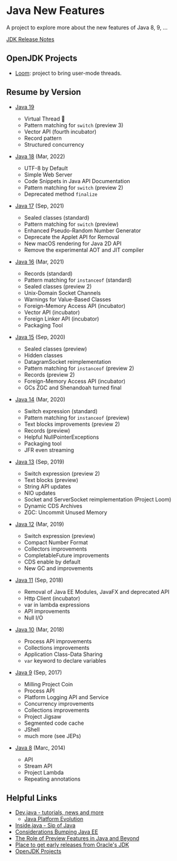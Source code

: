 # Java New Features

A project to explore more about the new features of Java 8, 9, ...

[JDK Release Notes](https://www.oracle.com/java/technologies/javase/jdk-relnotes-index.html)

## OpenJDK Projects

* [Loom](./java-loom/): project to bring user-mode threads.

## Resume by Version

* [Java 19](java-19/)
  * Virtual Thread :rocket:
  * Pattern matching for `switch` (preview 3)
  * Vector API (fourth incubator)
  * Record pattern
  * Structured concurrency

* [Java 18](java-18/) (Mar, 2022)
  * UTF-8 by Default
  * Simple Web Server
  * Code Snippets in Java API Documentation
  * Pattern matching for `switch` (preview 2)
  * Deprecated method `finalize`

* [Java 17](java-17/) (Sep, 2021)
  * Sealed classes (standard)
  * Pattern matching for `switch` (preview)
  * Enhanced Pseudo-Random Number Generator
  * Deprecate the Applet API for Removal
  * New macOS rendering for Java 2D API
  * Remove the experimental AOT and JIT compiler

* [Java 16](java-16/) (Mar, 2021)
  * Records (standard)
  * Pattern matching for `instanceof` (standard)
  * Sealed classes (preview 2)
  * Unix-Domain Socket Channels
  * Warnings for Value-Based Classes
  * Foreign-Memory Access API (incubator)
  * Vector API (incubator)
  * Foreign Linker API (incubator)
  * Packaging Tool

* [Java 15](java-15/) (Sep, 2020)
  * Sealed classes (preview)
  * Hidden classes
  * DatagramSocket reimplementation
  * Pattern matching for `instanceof` (preview 2)
  * Records (preview 2)
  * Foreign-Memory Access API (incubator)
  * GCs ZGC and Shenandoah turned final

* [Java 14](java-14/) (Mar, 2020)
  * Switch expression (standard)
  * Pattern matching for `instanceof` (preview)
  * Text blocks improvements (preview 2)
  * Records (preview)
  * Helpful NullPointerExceptions
  * Packaging tool
  * JFR even streaming

* [Java 13](java-13/) (Sep, 2019)
  * Switch expression (preview 2)
  * Text blocks (preview)
  * String API updates
  * NIO updates
  * Socket and ServerSocket reimplementation (Project Loom)
  * Dynamic CDS Archives
  * ZGC: Uncommit Unused Memory

* [Java 12](java-12/) (Mar, 2019)
  * Switch expression (preview)
  * Compact Number Format
  * Collectors improvements
  * CompletableFuture improvements
  * CDS enable by default
  * New GC and improvements

* [Java 11](java-11/) (Sep, 2018)
  * Removal of Java EE Modules, JavaFX and deprecated API
  * Http Client (incubator)
  * var in lambda expressions
  * API improvements
  * Null I/O

* [Java 10](java-10/) (Mar, 2018)
  * Process API improvements
  * Collections improvements
  * Application Class-Data Sharing
  * `var` keyword to declare variables

* [Java 9](java-9/) (Sep, 2017)
  * Milling Project Coin
  * Process API
  * Platform Logging API and Service
  * Concurrency improvements
  * Collections improvements
  * Project Jigsaw
  * Segmented code cache
  * JShell
  * much more (see JEPs)

* [Java 8](java-8/) (Marc, 2014)
  * API
  * Stream API
  * Project Lambda
  * Repeating annotations

## Helpful Links

* [Dev.java - tutorials, news and more](https://dev.java/)
  * [Java Platform Evolution](https://dev.java/evolution/)
* [Inside.java - Sip of Java](https://inside.java/2021/10/21/sip24/)
* [Considerations Bumping Java EE](https://vorozco.com/blog/2020/2020-08-21-considerations-bumping-javaee.html)
* [The Role of Preview Features in Java and Beyond](https://blogs.oracle.com/javamagazine/the-role-of-previews-in-java-14-java-15-java-16-and-beyond)
* [Place to get early releases from Oracle's JDK](https://jdk.java.net/)
* [OpenJDK Projects](https://openjdk.java.net/projects/)
